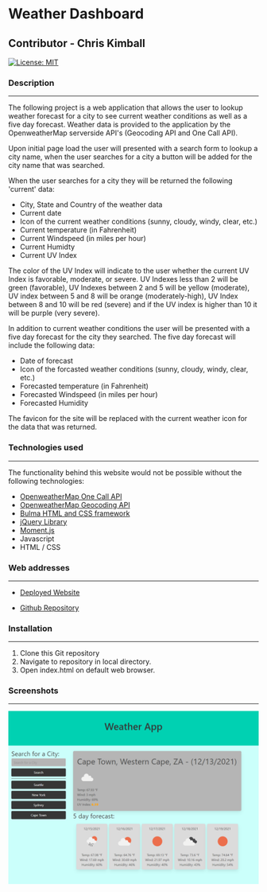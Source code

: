 # Weather Dashboard


## Contributor - Chris Kimball

[![License: MIT](https://img.shields.io/badge/License-MIT-yellow.svg)](https://opensource.org/licenses/MIT)

### Description
---------------

The following project is a web application that allows the user to lookup weather forecast for a city to see current weather conditions as well as a five day forecast. Weather data is provided to the application by the OpenweatherMap serverside API's (Geocoding API and One Call API).

Upon initial page load the user will presented with a search form to lookup a city name, when the user searches for a city a button will be added for the city name that was searched.

When the user searches for a city they will be returned the following 'current' data:

* City, State and Country of the weather data
* Current date
* Icon of the current weather conditions (sunny, cloudy, windy, clear, etc.)
* Current temperature (in Fahrenheit)
* Current Windspeed (in miles per hour)
* Current Humidty
* Current UV Index

The color of the UV Index will indicate to the user whether the current UV Index is favorable, moderate, or severe. UV Indexes less than 2 will be green (favorable), UV Indexes between 2 and 5 will be yellow (moderate), UV index between 5 and 8 will be orange (moderately-high), UV Index between 8 and 10 will be red (severe) and if the UV index is higher than 10 it will be purple (very severe).

In addition to current weather conditions the user will be presented with a five day forecast for the city they searched. The five day forecast will include the following data:

* Date of forecast
* Icon of the forcasted weather conditions (sunny, cloudy, windy, clear, etc.)
* Forecasted temperature (in Fahrenheit)
* Forecasted Windspeed (in miles per hour)
* Forecasted Humidity

The favicon for the site will be replaced with the current weather icon for the data that was returned.

### Technologies used
---------------

The functionality behind this website would not be possible without the following technologies:
* [OpenweatherMap One Call API](https://openweathermap.org/api/one-call-api "One Call API")
* [OpenweatherMap Geocoding API](https://openweathermap.org/api/geocoding-api "Geocoding API")
* [Bulma HTML and CSS framework](https://getbootstrap.com/ "Bootstrap homepage")
* [jQuery Library](https://jquery.com/ "jQuery homepage")
* [Moment.js](https://momentjs.com/ "Moment.js homepage")
* Javascript
* HTML / CSS

### Web addresses
---------------

*  [Deployed Website](https://chriskimball.github.io/weather-dashboard-18372/ "Weather Dashboard")

*  [Github Repository](https://github.com/chriskimball/weather-dashboard-18372 "Github Repo")

### Installation
---------------

1. Clone this Git repository
2. Navigate to repository in local directory.
3. Open index.html on default web browser.

### Screenshots
---------------

![Screenshot of Weather Dashboard](./assets/screenshot.png)
